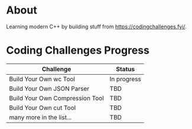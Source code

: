 # About

Learning modern C++ by building stuff from https://codingchallenges.fyi/.

# Coding Challenges Progress

| Challenge                                             | Status |
|--------------------------------------------------------|--------|
| Build Your Own wc Tool                                 | In progress     |
| Build Your Own JSON Parser                             | TBD    |
| Build Your Own Compression Tool                        | TBD    |
| Build Your Own cut Tool                                | TBD    |
| many more in the list...                               | TBD    |
